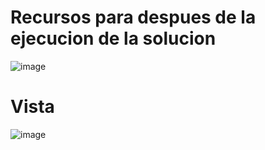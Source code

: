 <h1>Recursos para despues de la ejecucion de la solucion</h1>

![image](https://github.com/user-attachments/assets/2aac4734-b447-425a-8387-6e5426562545)



<h1> Vista </h1>


![image](https://github.com/user-attachments/assets/42e21589-6373-48f9-b040-164e353d040e)

